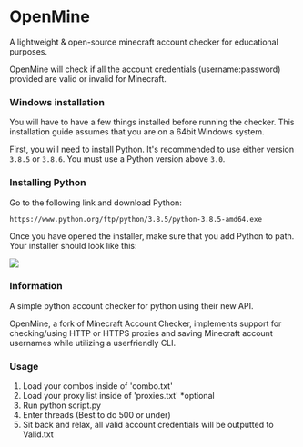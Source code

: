 # OpenMine
A lightweight & open-source minecraft account checker for educational purposes.

OpenMine will check if all the account credentials (username:password) provided are valid or invalid for Minecraft.

### Windows installation

You will have to have a few things installed before running the checker. This installation guide assumes that you are on a 64bit Windows system.

First, you will need to install Python. It's recommended to use either version `3.8.5` or `3.8.6`. You must use a Python version above `3.0`. 

### Installing Python

Go to the following link and download Python:

`https://www.python.org/ftp/python/3.8.5/python-3.8.5-amd64.exe`

Once you have opened the installer, make sure that you add Python to path. Your installer should look like this:

<img align="center" src="https://i.imgur.com/iefWNyw.png">


### Information
A simple python account checker for python using their new API.

OpenMine, a fork of Minecraft Account Checker, implements support for checking/using HTTP or HTTPS proxies and saving Minecraft account usernames while utilizing a userfriendly CLI.

### Usage
1. Load your combos inside of 'combo.txt'
2. Load your proxy list inside of 'proxies.txt' *optional
3. Run python script.py
4. Enter threads (Best to do 500 or under)
5. Sit back and relax, all valid account credentials will be outputted to Valid.txt

